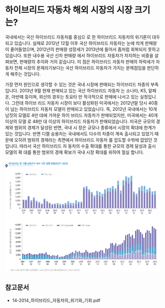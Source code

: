 # 하이브리드 자동차 해외 시장의 시장 크기는?

국내에서는 국산 하이브리드 자동차를 중심으
로 한 하이브리드 자동차의 위기론이 대두되고 있습니다. 실제로
2012년 12월 이후 국산 하이브리드 자동차는 눈에 띄게 판매량
이 줄어들었으며, 2012년의 판매량 성장세가 2013년에 들어서
좀처럼 회복되지 못하고 있습니다. 또한 내수용 국산 신차 판매량
에서 하이브리드 자동차가 차지하는 비중을 살펴보면, 판매량의
추이와 거의 같습니다. 이 점은 하이브리드 자동차 판매의 하락세가
자동차 전체 시장의 문제라기보다는 국산 하이브리드 자동차가
가지는 문제점임을 판단하게 해주는 것입니다.

가장 먼저 원인으로 생각할
수 있는 것은 국내 시장에 판매되는 하이브리드 차종의 부족
입니다. 2013년 9월 현재 판매되고 있는 국산 하이브리드 자동차
는 소나타, K5, 알페온, 아반떼 등이며, 외산의 경우는 토요타
만 적극적으로 판매에 나서고 있는 실정입니다. 그런데 하이브
리드 자동차 시장이 보다 활성화된 미국에서는 2012년말 당시
40종이 넘는 하이브리드 자동차 모델이 판매되고 있었습니다. 즉,
2012년 국내에서는 10개 남짓의 모델로 4만 대에 가까운 하이
브리드 자동차가 판매되었지만, 미국에서는 40개 이상의 모델
로 48만 대 이상의 하이브리드 자동차가 판매되었습니다.
미국은 규모의 경제와 범위의 경제가 달성된 반면, 국내 시
장은 규모나 종류에서 시장의 확대에 한계가 있는 것입니다. 반면
디젤 승용차는 국내에서도 다수의 차종이 계속 출시되고 있었기
때문에 오히려 범위의 경제라는 측면에서 하이브리드 자동차
를 압도할 수밖에 없었던 것입니다. 따라서 국산 하이브리드 자
동차의 수출 확대를 통한 규모의 경제 달성과 출시 모델의 확
대를 통한 범위의 경제 확보가 국내 시장 확대를 위하여 절실
합니다.

![하이브리드_및_디젤승용차_경쟁현황](./images/하이브리드자동차_Q12_2_1.PNG)

## 참고문서
- 14-2014_하이브리드_자동차의_위기와_기회.pdf
